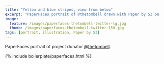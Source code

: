 ```yaml
---
title: "Yellow and blue stripes, view from below"
excerpt: "PaperFaces portrait of @thetombell drawn with Paper by 53 on an iPad."
image: 
  feature: /images/paperfaces-thetombell-twitter-lg.jpg
  thumb: /images/paperfaces-thetombell-twitter-150.jpg
tags: [portrait, illustration, Paper by 53]
---
```


PaperFaces portrait of project donator [@thetombell](http://twitter.com/thetombell).

{% include boilerplate/paperfaces.html %}
